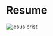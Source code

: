 # Resume

![jesus crist](https://github.com/JalalMozafari/Resume/tree/main/.trashed-1737581499-IMG_20241223_221850.jpg)
